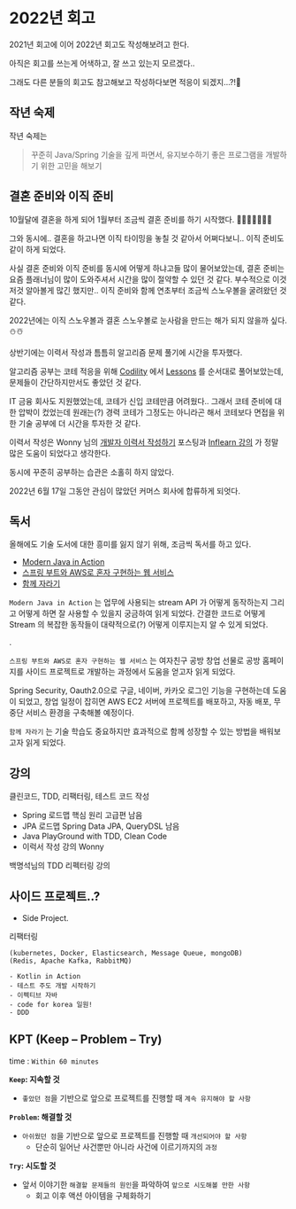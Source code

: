 # 2022년 회고

2021년 회고에 이어 2022년 회고도 작성해보려고 한다.

아직은 회고를 쓰는게 어색하고, 잘 쓰고 있는지 모르겠다..

그래도 다른 분들의 회고도 참고해보고 작성하다보면 적응이 되겠지...?!🥲


## 작년 숙제

작년 숙제는

> 꾸준히 Java/Spring 기술을 깊게 파면서, 유지보수하기 좋은 프로그램을 개발하기 위한 고민을 해보기



## 결혼 준비와 이직 준비

10월달에 결혼을 하게 되어 1월부터 조금씩 결혼 준비를 하기 시작했다. 🎉🤵🏻👰🏻‍♀️🥳 

그와 동시에.. 결혼을 하고나면 이직 타이밍을 놓칠 것 같아서 어쩌다보니.. 이직 준비도 같이 하게 되었다.

사실 결혼 준비와 이직 준비를 동시에 어떻게 하냐고들 많이 물어보았는데, 결혼 준비는 요즘 플래너님이 많이 도와주셔서 시간을 많이 절약할 수 있던 것 같다. 부수적으로 이것저것 알아볼게 많긴 했지만.. 이직 준비와 함께 연초부터 조금씩 스노우볼을 굴려왔던 것 같다.

2022년에는 이직 스노우볼과 결혼 스노우볼로 눈사람을 만드는 해가 되지 않을까 싶다.⛄️☃️


상반기에는 이력서 작성과 틈틈히 알고리즘 문제 풀기에 시간을 투자했다.

알고리즘 공부는 코테 적응을 위해 [Codility](https://www.codility.com/) 에서 [Lessons](https://app.codility.com/programmers/lessons/1-iterations/) 를 순서대로 풀어보았는데, 문제들이 간단하지만서도 좋았던 것 같다.

IT 금융 회사도 지원했었는데, 코테가 신입 코테만큼 어려웠다.. 그래서 코테 준비에 대한 압박이 컸었는데 원래는(?) 경력 코테가 그정도는 아니라곤 해서 코테보다 면접을 위한 기술 공부에 더 시간을 투자한 것 같다.

이력서 작성은 Wonny 님의 [개발자 이력서 작성하기](https://wonny.space/writing/work/engineer-resume) 포스팅과 [Inflearn 강의](https://www.inflearn.com/course/%ED%95%A9%EA%B2%A9%ED%95%98%EB%8A%94-%EC%9D%B4%EB%A0%A5%EC%84%9C-%EC%9E%91%EC%84%B1-%EA%B0%80%EC%9D%B4%EB%93%9C?inst=0c1f8a54) 가 정말 많은 도움이 되었다고 생각한다.

동시에 꾸준히 공부하는 습관은 소홀히 하지 않았다.



2022년 6월 17일 그동안 관심이 많았던 커머스 회사에 합류하게 되엇다.

## 독서

올해에도 기술 도서에 대한 흥미를 잃지 않기 위해, 조금씩 독서를 하고 있다.

- [Modern Java in Action](http://www.yes24.com/Product/Goods/77125987)
- [스프링 부트와 AWS로 혼자 구현하는 웹 서비스](http://www.yes24.com/Product/Goods/83849117)
- [함께 자라기](http://www.yes24.com/Product/Goods/67350256)

`Modern Java in Action` 는 업무에 사용되는 stream API 가 어떻게 동작하는지 그리고 어떻게 하면 잘 사용할 수 있을지 궁금하여 읽게 되었다. 간결한 코드로 어떻게 Stream 의 복잡한 동작들이 대략적으로(?) 어떻게 이루지는지 알 수 있게 되었다.

.

`스프링 부트와 AWS로 혼자 구현하는 웹 서비스` 는 여자친구 공방 창업 선물로 공방 홈페이지를 사이드 프로젝트로 개발하는 과정에서 도움을 얻고자 읽게 되었다.

Spring Security, Oauth2.0으로 구글, 네이버, 카카오 로그인 기능을 구현하는데 도움이 되었고, 창업 일정이 잡히면 AWS EC2 서버에 프로젝트를 배포하고, 자동 배포, 무중단 서비스 환경을 구축해볼 예정이다.

`함께 자라기` 는 기술 학습도 중요하지만 효과적으로 함께 성장할 수 있는 방법을 배워보고자 읽게 되었다.

## 강의

클린코드, TDD, 리팩터링, 테스트 코드 작성

- Spring 로드맵 핵심 원리 고급편 남음
- JPA 로드맵 Spring Data JPA, QueryDSL 남음
- Java PlayGround with TDD, Clean Code
- 이럭서 작성 강의 Wonny

백명석님의 TDD 리펙터링 강의


## 사이드 프로젝트..?

- Side Project.



리팩터링

```
(kubernetes, Docker, Elasticsearch, Message Queue, mongoDB)
(Redis, Apache Kafka, RabbitMQ)
​
- Kotlin in Action​
- 테스트 주도 개발 시작하기
- 이펙티브 자바
- code for korea 일원!
- DDD
```


## KPT (Keep – Problem – Try)

time : `Within 60 minutes`

**`Keep`: 지속할 것**

- `좋았던 점`을 기반으로 앞으로 프로젝트를 진행할 때 `계속 유지해야 할 사항`

**`Problem`: 해결할 것**

- `아쉬웠던 점`을 기반으로 앞으로 프로젝트를 진행할 때 `개선되어야 할 사항`
  - 단순히 일어난 사건뿐만 아니라 사건에 이르기까지의 `과정`

**`Try`: 시도할 것**

- 앞서 이야기한 `해결할 문제들의 원인`을 파악하여 `앞으로 시도해볼 만한 사항`
  - 회고 이후 액션 아이템을 구체화하기

